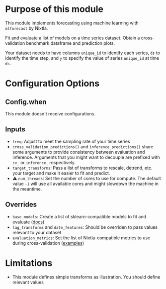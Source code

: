 # Purpose of this module

This module implements forecasting using machine learning with `mlforecast` by Nixtla.

Fit and evaluate a list of models on a time series dataset. Obtain a cross-validation benchmark dataframe and prediction plots.

Your dataset needs to have columns `unique_id` to identify each series, `ds` to identify the time step, and `y` to specify the value of series `unique_id` at time `ds`.

# Configuration Options
## Config.when
This module doesn't receive configurations.

## Inputs
- `freq`: Adjust to meet the sampling rate of your time series
- `cross_validation_predictions()` and `inference_predictions()` share some arguments to provide consistency between evaluation and inference. Arguments that you might want to decouple are prefixed with `cv_` or `inference_` respectively.
- `target_transforms`: Pass a list of transforms to rescale, detrend, etc. your target and make it easier to fit and predict.
- ⚠ `num_threads`: Set the number of cores to use for compute. The default value `-1` will use all available cores and might slowdown the machine in the meantime.

## Overrides
- `base_models`: Create a list of sklearn-compatible models to fit and evaluate ([docs](https://nixtla.github.io/statsforecast/src/core/models.html))
- `lag_transforms` and `date_features`: Should be overriden to pass values relevant to your dataset
- `evaluation_metrics`: Set the list of Nixtla-compatible metrics to use during cross-validation ([examples](https://github.com/Nixtla/utilsforecast/blob/main/utilsforecast/losses.py))


# Limitations
- This module defines simple transforms as illustration. You should define relevant values

